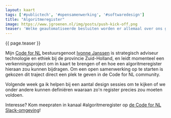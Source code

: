 ```yaml
---
layout: kaart
tags: ['#publictech', '#opensamenwerking', '#softwaredesign']
title: "Algoritmeregister"
image: https://www.jgroenen.nl/img/posts/push-kick-off.png
teaser: 'Welke geautomatiseerde besluiten worden er allemaal over ons genomen en hoe werken die precies? Op het raakvlak tussen democratische controle en #publictech leeft al langer het idee om de algoritmes die ons in vakjes stoppen ergens duidelijk inzichtelijk te krijgen.'
---
```

{{ page.teaser }}

Mijn [Code for NL](https://codefor.nl) bestuursgenoot [Ivonne Janssen]() is strategisch adviseur technologie en ethiek bij de provincie Zuid-Holland, en leidt momenteel een verkenningsproject om in kaart te brengen of en hoe een algoritmeregister hieraan zou kunnen bijdragen. Om een open samenwerking op te starten is gekozen dit traject direct een plek te geven in de Code for NL community.

Volgende week ga ik helpen bij een aantal design sessies om te kijken of we onder andere kunnen definiëren waaraan zo'n register precies zou moeten voldoen.

Interesse? Kom meepraten in kanaal #algoritmeregister op [de Code for NL Slack-omgeving](https://praatmee.codefor.nl)!